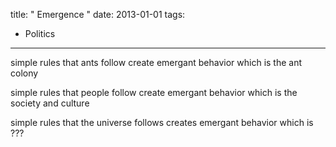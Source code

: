 title: " Emergence "
date: 2013-01-01
tags:
- Politics
---


simple rules that ants follow create emergant behavior which is the ant colony

simple rules that people follow create emergant behavior which is the society and culture

simple rules that the universe follows creates emergant behavior which is ???


